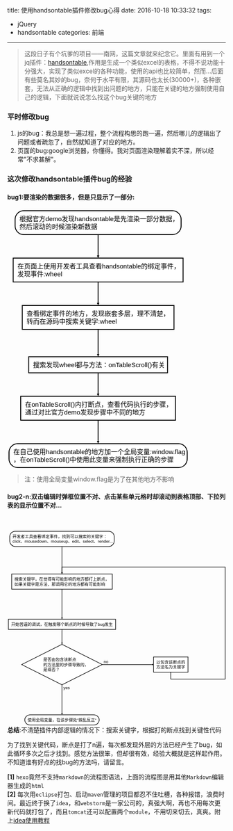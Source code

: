 title: 使用handsontable插件修改bug心得
date: 2016-10-18 10:33:32
tags: 
- jQuery
- handsontable
categories: 前端
---
>这段日子有个坑爹的项目——南网，这篇文章就来纪念它。里面有用到一个jq插件：[handsontable](https://handsontable.com/),作用是生成一个类似excel的表格，不得不说功能十分强大，实现了类似excel的各种功能，使用的api也比较简单，然而...后面有些莫名其妙的bug，奈何于水平有限，其源码也太长(30000+)，各种嵌套，无法从正确的逻辑中找到出问题的地方，只能在关键的地方强制使用自己的逻辑，下面就说说怎么找这个bug关键的地方

### 平时修改bug
1. js的bug：我总是想一遍过程，整个流程构思的跑一遍，然后哪儿的逻辑出了问题或者疏忽了，自然就知道了对应的地方。
2. 页面的bug:google浏览器，你懂得。我对页面渲染理解着实不深，所以经常"不求甚解"。  

### 这次修改handsontable插件bug的经验
#### bug1:要渲染的数据很多，但是只显示了一部分:  
<svg height="597" version="1.1" width="417.171875" xmlns="http://www.w3.org/2000/svg" style="overflow: hidden; position: relative;" viewBox="0 0 417.171875 597" preserveAspectRatio="xMidYMid meet"><desc style="-webkit-tap-highlight-color: rgba(0, 0, 0, 0);">Created with Raphaël 2.1.2</desc><defs style="-webkit-tap-highlight-color: rgba(0, 0, 0, 0);"><path stroke-linecap="round" d="M5,0 0,2.5 5,5z" id="raphael-marker-block-obj27" style="-webkit-tap-highlight-color: rgba(0, 0, 0, 0);"></path><marker id="raphael-marker-endblock33-obj28" markerHeight="3" markerWidth="3" orient="auto" refX="1.5" refY="1.5" style="-webkit-tap-highlight-color: rgba(0, 0, 0, 0);"><use xmlns:xlink="http://www.w3.org/1999/xlink" xlink:href="#raphael-marker-block-obj27" transform="rotate(180 1.5 1.5) scale(0.6,0.6)" stroke-width="1.6667" fill="black" stroke="none" style="-webkit-tap-highlight-color: rgba(0, 0, 0, 0);"></use></marker></defs><rect x="0" y="0" width="383" height="55" r="20" rx="20" ry="20" fill="#ffffff" stroke="#000000" style="-webkit-tap-highlight-color: rgba(0, 0, 0, 0);" stroke-width="2" class="flowchart" id="st" transform="matrix(1,0,0,1,18.0859,4)"></rect><text x="10" y="27.5" text-anchor="start" font="10px &quot;Arial&quot;" stroke="none" fill="#000000" style="-webkit-tap-highlight-color: rgba(0, 0, 0, 0); text-anchor: start; font-style: normal; font-variant: normal; font-weight: normal; font-stretch: normal; font-size: 15px; line-height: normal; font-family: Arial;" id="stt" class="flowchartt" font-size="15px" transform="matrix(1,0,0,1,18.0859,4)" stroke-width="1"><tspan style="-webkit-tap-highlight-color: rgba(0, 0, 0, 0);" dy="-3.5">根据官方demo发现handsontable是先渲染一部分数据，</tspan><tspan dy="18" x="10" style="-webkit-tap-highlight-color: rgba(0, 0, 0, 0);">然后滚动的时候渲染新数据</tspan></text><rect x="0" y="0" width="392" height="55" r="0" rx="0" ry="0" fill="#ffffff" stroke="#000000" style="-webkit-tap-highlight-color: rgba(0, 0, 0, 0);" stroke-width="2" class="flowchart" id="op1" transform="matrix(1,0,0,1,13.5859,113)"></rect><text x="10" y="27.5" text-anchor="start" font="10px &quot;Arial&quot;" stroke="none" fill="#000000" style="-webkit-tap-highlight-color: rgba(0, 0, 0, 0); text-anchor: start; font-style: normal; font-variant: normal; font-weight: normal; font-stretch: normal; font-size: 15px; line-height: normal; font-family: Arial;" id="op1t" class="flowchartt" font-size="15px" transform="matrix(1,0,0,1,13.5859,113)" stroke-width="1"><tspan style="-webkit-tap-highlight-color: rgba(0, 0, 0, 0);" dy="-3.5">在页面上使用开发者工具查看handsontable的绑定事件，</tspan><tspan dy="18" x="10" style="-webkit-tap-highlight-color: rgba(0, 0, 0, 0);">发现事件:wheel</tspan></text><rect x="0" y="0" width="350" height="55" r="0" rx="0" ry="0" fill="#ffffff" stroke="#000000" style="-webkit-tap-highlight-color: rgba(0, 0, 0, 0);" stroke-width="2" class="flowchart" id="op2" transform="matrix(1,0,0,1,34.5859,222)"></rect><text x="10" y="27.5" text-anchor="start" font="10px &quot;Arial&quot;" stroke="none" fill="#000000" style="-webkit-tap-highlight-color: rgba(0, 0, 0, 0); text-anchor: start; font-style: normal; font-variant: normal; font-weight: normal; font-stretch: normal; font-size: 15px; line-height: normal; font-family: Arial;" id="op2t" class="flowchartt" font-size="15px" transform="matrix(1,0,0,1,34.5859,222)" stroke-width="1"><tspan style="-webkit-tap-highlight-color: rgba(0, 0, 0, 0);" dy="-3.5">查看绑定事件的地方，发现嵌套多层，理不清楚，</tspan><tspan dy="18" x="10" style="-webkit-tap-highlight-color: rgba(0, 0, 0, 0);">转而在源码中搜索关键字:wheel</tspan></text><rect x="0" y="0" width="320.328125" height="37" r="0" rx="0" ry="0" fill="#ffffff" stroke="#000000" style="-webkit-tap-highlight-color: rgba(0, 0, 0, 0);" stroke-width="2" class="flowchart" id="op3" transform="matrix(1,0,0,1,49.4219,340)"></rect><text x="10" y="18.5" text-anchor="start" font="10px &quot;Arial&quot;" stroke="none" fill="#000000" style="-webkit-tap-highlight-color: rgba(0, 0, 0, 0); text-anchor: start; font-style: normal; font-variant: normal; font-weight: normal; font-stretch: normal; font-size: 15px; line-height: normal; font-family: Arial;" id="op3t" class="flowchartt" font-size="15px" transform="matrix(1,0,0,1,49.4219,340)" stroke-width="1"><tspan style="-webkit-tap-highlight-color: rgba(0, 0, 0, 0);" dy="5.5">搜索发现wheel都与方法：onTableScroll()有关</tspan></text><rect x="0" y="0" width="357.328125" height="55" r="0" rx="0" ry="0" fill="#ffffff" stroke="#000000" style="-webkit-tap-highlight-color: rgba(0, 0, 0, 0);" stroke-width="2" class="flowchart" id="op4" transform="matrix(1,0,0,1,30.9219,431)"></rect><text x="10" y="27.5" text-anchor="start" font="10px &quot;Arial&quot;" stroke="none" fill="#000000" style="-webkit-tap-highlight-color: rgba(0, 0, 0, 0); text-anchor: start; font-style: normal; font-variant: normal; font-weight: normal; font-stretch: normal; font-size: 15px; line-height: normal; font-family: Arial;" id="op4t" class="flowchartt" font-size="15px" transform="matrix(1,0,0,1,30.9219,431)" stroke-width="1"><tspan style="-webkit-tap-highlight-color: rgba(0, 0, 0, 0);" dy="-3.5">在onTableScroll()内打断点，查看代码执行的步骤，</tspan><tspan dy="18" x="10" style="-webkit-tap-highlight-color: rgba(0, 0, 0, 0);">通过对比官方demo发现步骤中不同的地方</tspan></text><rect x="0" y="0" width="411.171875" height="55" r="20" rx="20" ry="20" fill="#ffffff" stroke="#000000" style="-webkit-tap-highlight-color: rgba(0, 0, 0, 0);" stroke-width="2" class="flowchart" id="end" transform="matrix(1,0,0,1,4,540)"></rect><text x="10" y="27.5" text-anchor="start" font="10px &quot;Arial&quot;" stroke="none" fill="#000000" style="-webkit-tap-highlight-color: rgba(0, 0, 0, 0); text-anchor: start; font-style: normal; font-variant: normal; font-weight: normal; font-stretch: normal; font-size: 15px; line-height: normal; font-family: Arial;" id="endt" class="flowchartt" font-size="15px" transform="matrix(1,0,0,1,4,540)" stroke-width="1"><tspan style="-webkit-tap-highlight-color: rgba(0, 0, 0, 0);" dy="-3.5">在自己使用handsontable的地方加一个全局变量:window.flag</tspan><tspan dy="18" x="10" style="-webkit-tap-highlight-color: rgba(0, 0, 0, 0);">，在onTableScroll()中使用此变量来强制执行正确的步骤</tspan><tspan dy="18" x="10" style="-webkit-tap-highlight-color: rgba(0, 0, 0, 0);"></tspan></text><path fill="none" stroke="#000000" d="M209.5859375,59C209.5859375,59,209.5859375,98.65409994125366,209.5859375,110.00043908460066" stroke-width="2" marker-end="url(#raphael-marker-endblock33-obj28)" style="-webkit-tap-highlight-color: rgba(0, 0, 0, 0);"></path><path fill="none" stroke="#000000" d="M209.5859375,168C209.5859375,168,209.5859375,207.65409994125366,209.5859375,219.00043908460066" stroke-width="2" marker-end="url(#raphael-marker-endblock33-obj28)" style="-webkit-tap-highlight-color: rgba(0, 0, 0, 0);"></path><path fill="none" stroke="#000000" d="M209.5859375,277C209.5859375,277,209.5859375,324.48365688323975,209.5859375,337.0037617255002" stroke-width="2" marker-end="url(#raphael-marker-endblock33-obj28)" style="-webkit-tap-highlight-color: rgba(0, 0, 0, 0);"></path><path fill="none" stroke="#000000" d="M209.5859375,377C209.5859375,377,209.5859375,416.65409994125366,209.5859375,428.00043908460066" stroke-width="2" marker-end="url(#raphael-marker-endblock33-obj28)" style="-webkit-tap-highlight-color: rgba(0, 0, 0, 0);"></path><path fill="none" stroke="#000000" d="M209.5859375,486C209.5859375,486,209.5859375,525.6540999412537,209.5859375,537.0004390846007" stroke-width="2" marker-end="url(#raphael-marker-endblock33-obj28)" style="-webkit-tap-highlight-color: rgba(0, 0, 0, 0);"></path></svg>

> 注：使用全局变量window.flag是为了在其他地方不影响

<!-- more -->

#### bug2-n:双击编辑时弹框位置不对、点击某些单元格时却滚动到表格顶部、下拉列表的显示位置不对...
<svg height="752.75" version="1.1" width="792.625" xmlns="http://www.w3.org/2000/svg" style="overflow: hidden; position: relative;" viewBox="0 0 792.625 752.75" preserveAspectRatio="xMidYMid meet"><desc style="-webkit-tap-highlight-color: rgba(0, 0, 0, 0);">Created with Raphaël 2.1.2</desc><defs style="-webkit-tap-highlight-color: rgba(0, 0, 0, 0);"><path stroke-linecap="round" d="M5,0 0,2.5 5,5z" id="raphael-marker-block-obj65" style="-webkit-tap-highlight-color: rgba(0, 0, 0, 0);"></path><marker id="raphael-marker-endblock33-obj66" markerHeight="3" markerWidth="3" orient="auto" refX="1.5" refY="1.5" style="-webkit-tap-highlight-color: rgba(0, 0, 0, 0);"><use xmlns:xlink="http://www.w3.org/1999/xlink" xlink:href="#raphael-marker-block-obj65" transform="rotate(180 1.5 1.5) scale(0.6,0.6)" stroke-width="1.6667" fill="black" stroke="none" style="-webkit-tap-highlight-color: rgba(0, 0, 0, 0);"></use></marker></defs><rect x="0" y="0" width="379.171875" height="55" r="20" rx="20" ry="20" fill="#ffffff" stroke="#000000" style="-webkit-tap-highlight-color: rgba(0, 0, 0, 0);" stroke-width="2" class="flowchart" id="st" transform="matrix(1,0,0,1,8.9141,49.625)"></rect><text x="10" y="27.5" text-anchor="start" font="10px &quot;Arial&quot;" stroke="none" fill="#000000" style="-webkit-tap-highlight-color: rgba(0, 0, 0, 0); text-anchor: start; font-style: normal; font-variant: normal; font-weight: normal; font-stretch: normal; font-size: 15px; line-height: normal; font-family: Arial;" id="stt" class="flowchartt" font-size="15px" transform="matrix(1,0,0,1,8.9141,49.625)" stroke-width="1"><tspan style="-webkit-tap-highlight-color: rgba(0, 0, 0, 0);" dy="-3.5">开发者工具查看绑定事件，找到可以搜索的关键字：</tspan><tspan dy="18" x="10" style="-webkit-tap-highlight-color: rgba(0, 0, 0, 0);">click、mousedown、mouseup、edit、select、render...</tspan></text><rect x="0" y="0" width="365" height="55" r="0" rx="0" ry="0" fill="#ffffff" stroke="#000000" style="-webkit-tap-highlight-color: rgba(0, 0, 0, 0);" stroke-width="2" class="flowchart" id="op1" transform="matrix(1,0,0,1,16,204.25)"></rect><text x="10" y="27.5" text-anchor="start" font="10px &quot;Arial&quot;" stroke="none" fill="#000000" style="-webkit-tap-highlight-color: rgba(0, 0, 0, 0); text-anchor: start; font-style: normal; font-variant: normal; font-weight: normal; font-stretch: normal; font-size: 15px; line-height: normal; font-family: Arial;" id="op1t" class="flowchartt" font-size="15px" transform="matrix(1,0,0,1,16,204.25)" stroke-width="1"><tspan style="-webkit-tap-highlight-color: rgba(0, 0, 0, 0);" dy="-3.5">搜索关键字，在觉得有可能影响的地方都打上断点，</tspan><tspan dy="18" x="10" style="-webkit-tap-highlight-color: rgba(0, 0, 0, 0);">如果关键字是方法，那调用它的地方都有可能影响</tspan></text><rect x="0" y="0" width="389" height="37" r="0" rx="0" ry="0" fill="#ffffff" stroke="#000000" style="-webkit-tap-highlight-color: rgba(0, 0, 0, 0);" stroke-width="2" class="flowchart" id="op2" transform="matrix(1,0,0,1,4,367.875)"></rect><text x="10" y="18.5" text-anchor="start" font="10px &quot;Arial&quot;" stroke="none" fill="#000000" style="-webkit-tap-highlight-color: rgba(0, 0, 0, 0); text-anchor: start; font-style: normal; font-variant: normal; font-weight: normal; font-stretch: normal; font-size: 15px; line-height: normal; font-family: Arial;" id="op2t" class="flowchartt" font-size="15px" transform="matrix(1,0,0,1,4,367.875)" stroke-width="1"><tspan style="-webkit-tap-highlight-color: rgba(0, 0, 0, 0);" dy="5.5">开始苦逼的调试，在触发哪个断点的时候导致了bug发生</tspan></text><path fill="#ffffff" stroke="#000000" d="M73.125,36.5625L0,73.125L146.25,146.25L292.5,73.125L146.25,0L0,73.125" stroke-width="2" id="cond" class="flowchart" style="-webkit-tap-highlight-color: rgba(0, 0, 0, 0);" transform="matrix(1,0,0,1,52.25,458.875)"></path><text x="78.125" y="73.125" text-anchor="start" font="10px &quot;Arial&quot;" stroke="none" fill="#000000" style="-webkit-tap-highlight-color: rgba(0, 0, 0, 0); text-anchor: start; font-style: normal; font-variant: normal; font-weight: normal; font-stretch: normal; font-size: 15px; line-height: normal; font-family: Arial;" id="condt" class="flowchartt" font-size="15px" transform="matrix(1,0,0,1,52.25,458.875)" stroke-width="1"><tspan style="-webkit-tap-highlight-color: rgba(0, 0, 0, 0);" dy="-12.5">是否由包含该断点</tspan><tspan dy="18" x="78.125" style="-webkit-tap-highlight-color: rgba(0, 0, 0, 0);">的方法里的步骤导致的，</tspan><tspan dy="18" x="78.125" style="-webkit-tap-highlight-color: rgba(0, 0, 0, 0);">是或否？</tspan></text><rect x="0" y="0" width="270" height="37" r="20" rx="20" ry="20" fill="#ffffff" stroke="#000000" style="-webkit-tap-highlight-color: rgba(0, 0, 0, 0);" stroke-width="2" class="flowchart" id="e" transform="matrix(1,0,0,1,63.5,713.75)"></rect><text x="10" y="18.5" text-anchor="start" font="10px &quot;Arial&quot;" stroke="none" fill="#000000" style="-webkit-tap-highlight-color: rgba(0, 0, 0, 0); text-anchor: start; font-style: normal; font-variant: normal; font-weight: normal; font-stretch: normal; font-size: 15px; line-height: normal; font-family: Arial;" id="et" class="flowchartt" font-size="15px" transform="matrix(1,0,0,1,63.5,713.75)" stroke-width="1"><tspan style="-webkit-tap-highlight-color: rgba(0, 0, 0, 0);" dy="5.5">使用全局变量，在该步骤处"拨乱反正"</tspan><tspan dy="18" x="10" style="-webkit-tap-highlight-color: rgba(0, 0, 0, 0);"></tspan></text><rect x="0" y="0" width="125" height="55" r="0" rx="0" ry="0" fill="#ffffff" stroke="#000000" style="-webkit-tap-highlight-color: rgba(0, 0, 0, 0);" stroke-width="2" class="flowchart" id="op3" transform="matrix(1,0,0,1,530.75,504.5)"></rect><text x="10" y="27.5" text-anchor="start" font="10px &quot;Arial&quot;" stroke="none" fill="#000000" style="-webkit-tap-highlight-color: rgba(0, 0, 0, 0); text-anchor: start; font-style: normal; font-variant: normal; font-weight: normal; font-stretch: normal; font-size: 15px; line-height: normal; font-family: Arial;" id="op3t" class="flowchartt" font-size="15px" transform="matrix(1,0,0,1,530.75,504.5)" stroke-width="1"><tspan style="-webkit-tap-highlight-color: rgba(0, 0, 0, 0);" dy="-3.5">以包含该断点的</tspan><tspan dy="18" x="10" style="-webkit-tap-highlight-color: rgba(0, 0, 0, 0);">方法名为关键字</tspan></text><path fill="none" stroke="#000000" d="M198.5,104.625C198.5,104.625,198.5,184.60484662652016,198.5,201.24127956738812" stroke-width="2" marker-end="url(#raphael-marker-endblock33-obj66)" style="-webkit-tap-highlight-color: rgba(0, 0, 0, 0);"></path><path fill="none" stroke="#000000" d="M198.5,259.25C198.5,259.25,198.5,347.3604063168168,198.5,364.8706286659108" stroke-width="2" marker-end="url(#raphael-marker-endblock33-obj66)" style="-webkit-tap-highlight-color: rgba(0, 0, 0, 0);"></path><path fill="none" stroke="#000000" d="M198.5,404.875C198.5,404.875,198.5,444.52909994125366,198.5,455.87543908460066" stroke-width="2" marker-end="url(#raphael-marker-endblock33-obj66)" style="-webkit-tap-highlight-color: rgba(0, 0, 0, 0);"></path><path fill="none" stroke="#000000" d="M198.5,605.125C198.5,605.125,198.5,693.2354063168168,198.5,710.7456286659108" stroke-width="2" marker-end="url(#raphael-marker-endblock33-obj66)" style="-webkit-tap-highlight-color: rgba(0, 0, 0, 0);"></path><text x="203.5" y="615.125" text-anchor="start" font="10px &quot;Arial&quot;" stroke="none" fill="#000000" style="-webkit-tap-highlight-color: rgba(0, 0, 0, 0); text-anchor: start; font-style: normal; font-variant: normal; font-weight: normal; font-stretch: normal; font-size: 15px; line-height: normal; font-family: Arial;" font-size="15px" stroke-width="1"><tspan style="-webkit-tap-highlight-color: rgba(0, 0, 0, 0);" dy="5.5">yes</tspan></text><path fill="none" stroke="#000000" d="M344.75,532C344.75,532,503.8290500640869,532,527.7530478276312,532" stroke-width="2" marker-end="url(#raphael-marker-endblock33-obj66)" style="-webkit-tap-highlight-color: rgba(0, 0, 0, 0);"></path><text x="349.75" y="522" text-anchor="start" font="10px &quot;Arial&quot;" stroke="none" fill="#000000" style="-webkit-tap-highlight-color: rgba(0, 0, 0, 0); text-anchor: start; font-style: normal; font-variant: normal; font-weight: normal; font-stretch: normal; font-size: 15px; line-height: normal; font-family: Arial;" font-size="15px" stroke-width="1"><tspan style="-webkit-tap-highlight-color: rgba(0, 0, 0, 0);" dy="5.5">no</tspan></text><path fill="none" stroke="#000000" d="M593.25,559.5C593.25,559.5,593.25,584.5,593.25,584.5C593.25,584.5,790.625,584.5,790.625,584.5C790.625,584.5,790.625,179.25,790.625,179.25C790.625,179.25,198.5,179.25,198.5,179.25C198.5,179.25,198.5,194.62344455718994,198.5,201.25924777425826" stroke-width="2" marker-end="url(#raphael-marker-endblock33-obj66)" style="-webkit-tap-highlight-color: rgba(0, 0, 0, 0);"></path></svg>  
**总结**:不清楚插件内部逻辑的情况下：搜索关键字，根据打的断点找到关键性代码  

为了找到关键代码，断点是打了n遍，每次都发现外层的方法已经产生了bug，如此循环多次之后才找到。感觉方法很笨，但却很有效，经验大概就是这样起作用。不知道谁有好点的找bug的方法吗，请留言。

**[1]** `hexo`竟然不支持`markdown`的流程图语法，上面的流程图是用其他`Markdown`编辑器生成的`html`  
**[2]** 每次用`eclipse`打包、启动`maven`管理的项目都忍不住吐槽，各种报错，浪费时间。最近终于换了`idea`，和`webstorm`是一家公司的，真强大啊，再也不用每次更新代码就打包了，而且`tomcat`还可以配置两个`module`，不用切来切去，真爽。附上[idea使用教程]()


